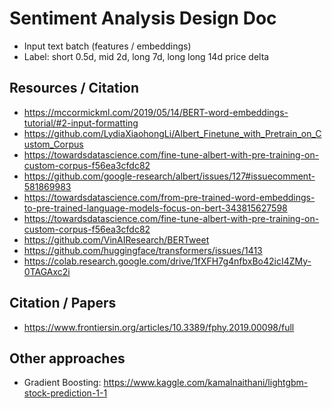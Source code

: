 # Sentiment Analysis Design Doc
* Input text batch (features / embeddings)
* Label: short 0.5d, mid 2d, long 7d, long long 14d price delta


## Resources / Citation
* https://mccormickml.com/2019/05/14/BERT-word-embeddings-tutorial/#2-input-formatting
* https://github.com/LydiaXiaohongLi/Albert_Finetune_with_Pretrain_on_Custom_Corpus
* https://towardsdatascience.com/fine-tune-albert-with-pre-training-on-custom-corpus-f56ea3cfdc82
* https://github.com/google-research/albert/issues/127#issuecomment-581869983
* https://towardsdatascience.com/from-pre-trained-word-embeddings-to-pre-trained-language-models-focus-on-bert-343815627598
* https://towardsdatascience.com/fine-tune-albert-with-pre-training-on-custom-corpus-f56ea3cfdc82
* https://github.com/VinAIResearch/BERTweet
* https://github.com/huggingface/transformers/issues/1413
* https://colab.research.google.com/drive/1fXFH7g4nfbxBo42icI4ZMy-0TAGAxc2i

## Citation / Papers
* https://www.frontiersin.org/articles/10.3389/fphy.2019.00098/full

## Other approaches
* Gradient Boosting: https://www.kaggle.com/kamalnaithani/lightgbm-stock-prediction-1-1